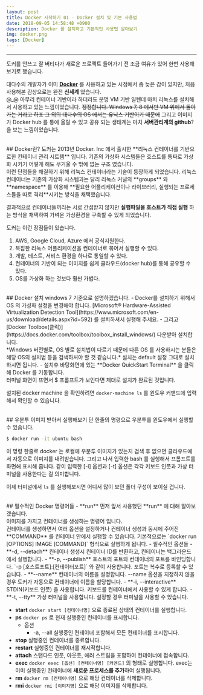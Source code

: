 ```yaml
---
layout: post
title: Docker 시작하기 01 - Docker 설치 및 기본 사용법
date: 2018-09-05 14:58:48 +0900
description: Docker 를 설치하고 기본적인 사용법 알아보기
img: docker.png
tags: [Docker]
---
```

---

도커를 안쓰고 잘 버티다가 새로운 프로젝트 들어가기 전 조금 여유가 있어 한번 사용해보기로 했습니다.

대다수의 개발자가 이미 **[Docker](https://www.docker.com/)** 를 사용하고 있는 시점에서 좀 늦은 감이 있지만, 처음 사용해본 감상으로는 완전 **신세계** 였습니다.<br/>
@_@ 아무리 컨테이너 기반이라 하더라도 분명 VM 기반 일텐데 마치 리눅스를 설치해서 사용하고 있는 느낌이었습니다. ~~정정합니다. Windows 7, 8 에서만 VM 위에서 돌아가는 거라고 하죠 그 외의 대다수의 OS 에서는 유닉스 기반이기 때문에~~ 그리고 이미지가 Docker hub 를 통에 올릴 수 있고 공유 되는 생태계는 마치 **서버관리계의 github**? 을 보는 느낌이었습니다.

<br/>
## Docker란?
도커는 2013년 Docker. Inc 에서 출시한 **리눅스 컨테이너를 기반으로한 컨테이너 관리 시트템** 입니다.
기존의 가상화 시스템들은 호스트를 통짜로 가상화 시키기 어떻게 해도 무거울 수 밖에 없는 구조 였습니다.<br/>
이런 단점들을 해결하기 위해 리눅스 컨테이너라는 기술이 등장하게 되었습니다. 리눅스 컨테이너는 기존의 가상화 시스템과는 달리 리눅스 커널의 **groups** 와 **namespace** 를 이용해 **필요한 어플리케이션이나 라이브러리, 실행되는 프로세스들을 따로 격리**시키는 방식을 채택했습니다.<br/>

결과적으로 컨테이너들끼리는 서로 간섭받지 않지만 **실행파일을 호스트가 직접 실행** 하는 방식을 채택하여 가벼운 가상환경을 구축할 수 있게 되었습니다.

도커는 이런 장점들이 있습니다.
1. AWS, Google Cloud, Azure 에서 공식지원한다.
1. 복잡한 리눅스 어플리케이션을 컨테이너로 묶어서 실행할 수 있다.
1. 개발, 테스트, 서비스 환경을 하나로 통일할 수 있다.
1. 컨테이너의 기반이 되는 이미지를 쉽게 클라우드(docker hub)를 통해 공유할 수 있다.
1. OS를 가상화 하는 것보다 훨씬 가볍다.

<br/>
## Docker 설치
windows 7 기준으로 설명하겠습니다.
- Docker를 설치하기 위해서 OS 의 가성화 설정을 변경해야 합니다.
  [Microsoft® Hardware-Assisted Virtualization Detection Tool](https://www.microsoft.com/en-us/download/details.aspx?id=592) 를 설치하셔서 실행해 주세요.
- 그리고 [Docker Toolbox(클릭)](https://docs.docker.com/toolbox/toolbox_install_windows/) 다운받아 설치합니다.<br/>
  *Windows 버전별로, OS 별로 설치법이 다르기 때문에 다른 OS 를 사용하시는 분들은 해당 OS의 설치법 등을 검색하셔야 할 것 같습니다.*
  설치는 default 설정 그대로 설치하시면 됩니다.
- 설치후 바탕화면에 있는 **Docker QuickStart Terminal** 을 클릭해 Docker 를 기동합니다.<br/>
  터미널 화면이 뜨면서 $ 프롬프트가 보인다면 제대로 설치가 완료된 것입니다.

설치된 docker machine 을 확인하려면 `docker-machine ls` 를 윈도우 커맨드에 입력해서 확인할 수 있습니다.

<br/>
## 우분투 이미지 받아서 실행해보기
단 한줄의 명령으로 우분투를 윈도우에서 실행할 수 있습니다.

```bash
$ docker run -it ubuntu bash
```

이 명령 한줄로 docker 는 로컬에 우분투 이미지가 있는지 검색 후 없으면 클라우드에서 자동으로 이미지를 내려받습니다. 그리고 나서 입력한 bash 를 실행해서 프롬프트를 화면해 표시해 줍니다.
같이 입력한 [-i] 옵션과 [-t] 옵션은 각각 키보드 인풋과 가상 터미널을 사용한다는 걸 의미합니다.

이제 터미널에서 `ls` 를 실행해보시면 어디서 많이 보던 폴더 구성이 보이실 겁니다.

<br/>
## 필수적인 Docker 명령어들
- **run**
  먼저 앞서 사용했던 **run** 에 대해 알아보겠습니다.<br/>
  이미지를 가지고 컨테이너를 생성하는 명령어 입니다.<br/>
  컨테이너를 생성하면서 여러 옵션을 설정하거나 컨테이너 생성과 동시에 주어진 **COMMAND** 를 컨테이너 안에서 실행할 수 있습니다.
  기본적으로는 `docker run [OPTIONS] IMAGE [COMMAND]` 형식으로 실행하게 됩니다.
  - 필수적인 옵션들
    - **-d, --detach** 컨테이너 생성시 컨테이너 ID를 반환하고, 컨테이너는 백그라운드 에서 실행합니다.
    - **-p, --publish** 호스트의 포트와 컨테이너의 포트를 바인딩합니다. `-p [호스트포트]:[컨테이터포트]` 와 같이 사용합니다. 포트는 복수로 등록할 수 있습니다.
    - **--name** 컨테이너의 이름을 설정합니다. --name 옵션을 지정하지 않을경우 도커가 자동으로 컨테이너에 이름을 할당합니다.
    - **-i, --interactive** STDIN(키보드 인풋) 을 사용합니다. 키보드를 컨테이너에서 사용할 수 있게 합니다.
    - **-t, --tty** 가상 터미널을 사용합니다. 설정할 경우 터미널을 사용할 수 있습니다.

- **start**
  `docker start [컨테이너명]` 으로 종료된 상태의 컨테이너를 실행합니다.
- **ps**
  `docker ps` 로 현재 실행중인 컨테이너를 표시합니다.
  - 옵션
    - -a, --all 실행중인 컨테이너 포함해서 모든 컨테이너를 표시합니다.
- **stop**
  실행중인 컨테이너를 종료합니다.
- **restart**
  실행중인 컨테이너를 재시작합니다.
- **attach**
  스탠다드 인풋, 아웃풋, 에러 스트림을 포함하여 컨테이너에 접속합니다.
- **exec**
  `docker exec [옵션] [컨테이너명] [커멘드]` 의 형태로 실행합니다.
  exec는 이미 실행중인 컨테이너에 **새로운 프로세스를 추가**하여 실행됩니다.
- **rm**
  `docker rm [컨테이너명]` 으로 해당 컨테이너를 삭제합니다.
- **rmi**
  `docker rmi [이미지명]` 으로 해당 이미지를 삭제합니다.